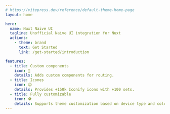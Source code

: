 ```yaml
---
# https://vitepress.dev/reference/default-theme-home-page
layout: home

hero:
  name: Nuxt Naive UI
  tagline: Unofficial Naive UI integration for Nuxt
  actions:
    - theme: brand
      text: Get Started
      link: /get-started/introduction

features:
  - title: Custom components
    icon: 🧩
    details: Adds custom components for routing.
  - title: Icones
    icon: 😊
    details: Provides +150k Iconify icons with +100 sets.
  - title: Fully customizable
    icon: 🛠️
    details: Supports theme customization based on device type and color mode.
---
```


<style>
  .VPFeatures .item {
    width: calc(100%/3) !important;
  }
  @media only screen and (max-width: 768px) {
    .VPFeatures .item {
      width: 100% !important;
    }
  }
</style>
